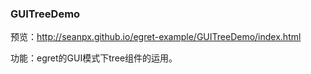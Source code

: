 
### GUITreeDemo

预览：http://seanpx.github.io/egret-example/GUITreeDemo/index.html

功能：egret的GUI模式下tree组件的运用。